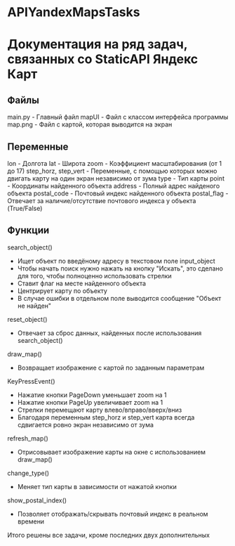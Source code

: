 # APIYandexMapsTasks

# Документация на ряд задач, связанных со StaticAPI Яндекс Карт

## Файлы

main.py - Главный файл
mapUI - Файл с классом интерфейса программы
map.png - Файл с картой, которая выводится на экран

## Переменные

lon - Долгота
lat - Широта
zoom - Коэффициент масштабирования (от 1 до 17)
step_horz, step_vert - Переменные, с помощью которых можно двигать карту на один экран независимо от зума
type - Тип карты
point - Координаты найденного объекта
address - Полный адрес найденого объекта
postal_code - Почтовый индекс найденного объекта
postal_flag - Отвечает за наличие/отсутствие почтового индекса у объекта (True/False)

## Функции

search_object()
* Ищет объект по введёному адресу в текстовом поле input_object
* Чтобы начать поиск нужно нажать на кнопку "Искать", это сделано для того, чтобы полноценно использовать стрелки
* Ставит флаг на месте найденного объекта
* Центрирует карту по объекту
* В случае ошибки в отдельном поле выводится сообщение "Объект не найден"

reset_object()
* Отвечает за сброс данных, найденных после использования search_object()

draw_map()
* Возвращает изображение с картой по заданным параметрам

KeyPressEvent()
* Нажатие кнопки PageDown уменьшает zoom на 1
* Нажатие кнопки PageUp увеличивает zoom на 1
* Стрелки перемещают карту влево/вправо/вверх/вниз
* Благодаря переменным step_horz и step_vert карта всегда сдвигается ровно экран независимо от зума

refresh_map()
* Отрисовывает изображение карты на окне с использованием draw_map()

change_type()
* Меняет тип карты в зависимости от нажатой кнопки

show_postal_index()
* Позволяет отображать/скрывать почтовый индекс в реальном времени


Итого решены все задачи, кроме последних двух дополнительных